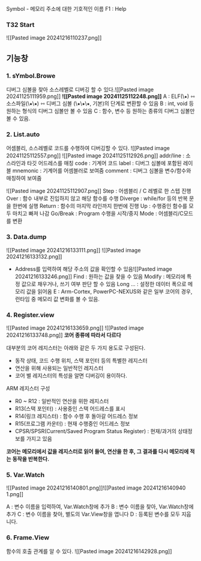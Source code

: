 Symbol - 메모리 주소에 대한 기호적인 이름
F1 : Help
### T32 Start
![[Pasted image 20241216110237.png]]
## **기능창** 
### 1. **sYmbol.Browe**
디버그 심볼을 찾아 소스레벨로 디버깅 할 수 있다.![[Pasted image 20241125111959.png]]
**![[Pasted image 20241125112248.png]]**
A : ELF(\\⁕) ⇿ 소스파일(\\⁕\⁕) ⇿ 디버그 심볼 (\\⁕\⁕\⁕, 기본)의 단계로 변환할 수 있음
B : int, void 등 원하는 형식의 디버그 심볼만 볼 수 있음
C : 함수, 변수 등 원하는 종류의 디버그 심볼만 볼 수 있음.

### 2. List.auto
어셈블리, 소스레벨로 코드를 수행하여 디버깅할 수 있다.
![[Pasted image 20241125112557.png]]
![[Pasted image 20241125112926.png]]
addr/line : 소스라인과 타깃 어드레스를 매칭
code : 기계어 코드
label : 디버그 심볼에 포함된 레이블
mnemonic : 기계어를 어셈블러로 보여줌
comment : 디버그 심볼을 변수/함수와 매칭하여 보여줌

![[Pasted image 20241125112907.png]]
Step : 어셈블리 / C 레벨로 한 스텝 진행
Over : 함수 내부로 진입하지 않고 해당 함수를 수행
Diverge : while/for 등의 반복 문을 한번에 실행
Return : 함수의 마지막 라인까지 한번에 진행
Up : 수행중인 함수를 모두 마치고 빠져 나감
Go/Break : Program 수행을 시작/중지
Mode : 어셈블리/C모드를 변환
### 3. Data.dump
![[Pasted image 20241216133111.png]]
![[Pasted image 20241216133132.png]]

- Address를 입력하여 해당 주소의 값을 확인할 수 있음![[Pasted image 20241216133246.png]]
Find : 원하는 값을 찾을 수 있음
Modify : 메모리에 특정 값으로 채우거나, 쓰기 여부 판단 할 수 있음
Long ... : 설정한 데이터 폭으로 메모리 값을 읽어옴
E : Arm-Cortex, PowerPC-NEXUS와 같은 일부 코어의 경우, 런타임 중 메모리 값 변화를 볼 수 있음.
### 4. Register.view
![[Pasted image 20241216133659.png]]
![[Pasted image 20241216133748.png]]
**코어 종류에 따라서 다르다**

대부분의 코어 레지스터는 아래와 같은 두 가지 용도로 구성된다.
- 동작 상태, 코드 수행 위치, 스택 포인터 등의 특별한 레지스터
- 연산을 위해 사용되는 일반적인 레지스터
- 코어 별 레지스터의 특성을 알면 디버깅이 용이하다.

ARM 레지스터 구성
- R0 ~ R12 : 일반적인 연산을 위한 레지스터
- R13(스택 포인터) : 사용중인 스택 어드레스를 표시
- R14(링크 레지스터) : 함수 수행 후 돌아갈 어드레스 정보
- R15(프로그램 카운터) : 현재 수행중인 어드레스 정보
- CPSR/SPSR(Current/Saved Program Status Register) : 현재/과거의 상태정보를 가지고 있음

**코어는 메모리에서 값을 레지스터로 읽어 들여, 연산을 한 후, 그 결과를 다시 메모리에 적는 동작을 반복한다.**

### 5. Var.Watch
![[Pasted image 20241216140801.png]]![[Pasted image 20241216140940 1.png]]

A : 변수 이름을 입력하여, Var.Watch창에 추가
B : 변수 이름을 찾아, Var.Watch창에 추가
C : 변수 이름을 찾아, 별도의 Var.View창을 엽니다
D : 등록된 변수를 모두 지웁니다.

### 6. Frame.View
 함수의 호출 관계를 알 수 있다.
 ![[Pasted image 20241216142928.png]]
